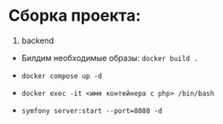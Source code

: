 # Сборка проекта:

1. backend

- Билдим необходимые образы: `docker build .`

- `docker compose up -d`

- `docker exec -it <имя контейнера с php> /bin/bash`

- `symfony server:start --port=8080 -d`